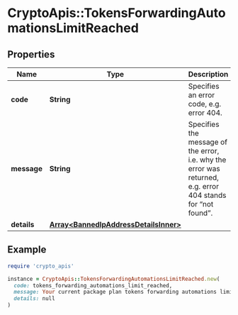 # CryptoApis::TokensForwardingAutomationsLimitReached

## Properties

| Name | Type | Description | Notes |
| ---- | ---- | ----------- | ----- |
| **code** | **String** | Specifies an error code, e.g. error 404. |  |
| **message** | **String** | Specifies the message of the error, i.e. why the error was returned, e.g. error 404 stands for “not found”. |  |
| **details** | [**Array&lt;BannedIpAddressDetailsInner&gt;**](BannedIpAddressDetailsInner.md) |  | [optional] |

## Example

```ruby
require 'crypto_apis'

instance = CryptoApis::TokensForwardingAutomationsLimitReached.new(
  code: tokens_forwarding_automations_limit_reached,
  message: Your current package plan tokens forwarding automations limit of {automations_limit} reached. Please contact us if you need more or upgrade your plan.,
  details: null
)
```

